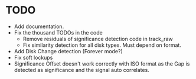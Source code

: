 # TODO

* Add documentation.
* Fix the thousand TODOs in the code
    * Remove residuals of significance detection code in track_raw
    * Fix similarity detection for all disk types. Must depend on format.
* Add Disk Change detection (Forever mode?)
* Fix soft lockups
* Significance Offset doesn't work correctly with ISO format as the Gap is detected as significance and the signal auto correlates.